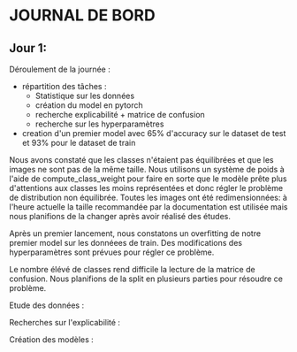 # JOURNAL DE BORD

## Jour 1:
Déroulement de la journée :
  - répartition des tâches :
    - Statistique sur les données
    - création du model en pytorch
    - recherche explicabilité + matrice de confusion
    - recherche sur les hyperparamètres
  - creation d'un premier model avec 65% d'accuracy sur le dataset de test et 93% pour le dataset de train

Nous avons constaté que les classes n'étaient pas équilibrées et que les images ne sont pas de la même taille. Nous utilisons un système de poids à l'aide de compute_class_weight pour faire en sorte que le modèle prête plus d'attentions aux classes les moins représentées et donc régler le problème de distribution non équilibrée. Toutes les images ont été redimensionnées: à l'heure actuelle la taille recommandée par la documentation est utilisée mais nous planifions de la changer après avoir réalisé des études.

Après un premier lancement, nous constatons un overfitting de notre premier model sur les donnéees de train. Des modifications des hyperparamètres sont prévues pour régler ce problème.

Le nombre élévé de classes rend difficile la lecture de la matrice de confusion. Nous planifions de la split en plusieurs parties pour résoudre ce problème.

Etude des données :

Recherches sur l'explicabilité :

Création des modèles :